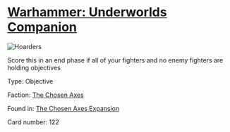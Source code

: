 # [Warhammer: Underworlds Companion](https://guidokessels.github.io/wh-underworlds)

  

![Hoarders](https://warhammerunderworlds.com/wp-content/uploads/sites/6/2018/02/122_ENG.png)

Score this in an end phase if all of your fighters and no enemy fighters are holding objectives

Type: Objective

Faction: [The Chosen Axes](https://guidokessels.github.io/wh-underworlds/factions/the-chosen-axes)

Found in: [The Chosen Axes Expansion](https://guidokessels.github.io/wh-underworlds/locations/the-chosen-axes-expansion)

Card number: 122
